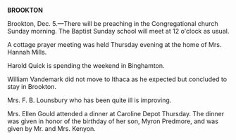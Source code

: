 **BROOKTON**

Brookton, Dec. 5.—There will be preaching in the Congregational church Sunday morning. The Baptist Sunday school will meet at 12 o'clock as usual.

A cottage prayer meeting was held Thursday evening at the home of Mrs. Hannah Mills.

Harold Quick is spending the weekend in Binghamton.

William Vandemark did not move to Ithaca as he expected but concluded to stay in Brookton.

Mrs. F. B. Lounsbury who has been quite ill is improving. 

Mrs. Ellen Gould attended a dinner at Caroline Depot Thursday. The dinner was given in honor of the birthday of her son, Myron Predmore, and was given by Mr. and Mrs. Kenyon.